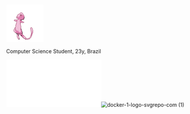 
<img src="static/mew.gif" alt="mew" width="100"/>

<div>
  <p> Computer Science Student, 23y, Brazil </p>
</div>


![](static/csharp.svg)![](static/java.svg)![docker-1-logo-svgrepo-com (1)](https://github.com/user-attachments/assets/a9ba140d-9826-4953-993c-1581d809348b)
